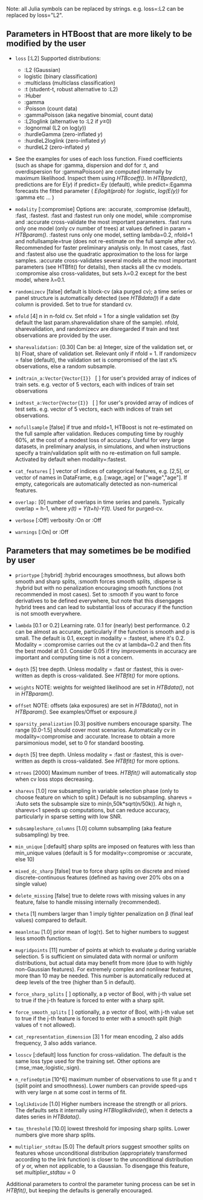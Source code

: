 
Note: all Julia symbols can be replaced by strings. e.g. loss=:L2 can be replaced by loss="L2".

## Parameters in HTBoost that are more likely to be modified by the user

- `loss`             [:L2] Supported distributions:
    - :L2 (Gaussian)
    - logistic (binary classification)
    - :multiclass (multiclass classification)
    - :t (student-t, robust alternative to :L2)
    - :Huber 
    - :gamma 
    - :Poisson (count data)
    - :gammaPoisson (aka negative binomial, count data)
    - :L2loglink (alternative to :L2 if *y*≥0)
    - :lognormal (L2 on log(*y*))
    - :hurdleGamma (zero-inflated *y*)
    - :hurdleL2loglink (zero-inflated *y*)
    - :hurdleL2 (zero-inflated *y*)

- See the examples for uses of each loss function. Fixed coefficients (such as shape for :gamma, dispersion and dof for :t, and overdispersion for :gammaPoisson) are computed internally by maximum likelihood. Inspect them using *HTBcoeff()*.
In *HTBpredict()*, predictions are for E(*y*) if predict=:Ey (default), while predict=:Egamma forecasts the fitted parameter ( *E(logit(prob)* for :logistic, *log(E(y))* for :gamma etc ... )

- `modality`         [:compromise] Options are: :accurate, :compromise (default), :fast, :fastest.
                     :fast and :fastest run only one model, while :compromise and :accurate cross-validate the most important parameters.
                     :fast runs only one model (only cv number of trees) at values defined in param = *HTBparam()*. 
                     :fastest runs only one model, setting lambda=0.2, nfold=1 and nofullsample=true (does not re-estimate on the full sample after cv).
                      Recommended for faster preliminary analysis only.
                      In most cases, :fast and :fastest also use the quadratic approximation to the loss for large samples.
                      :accurate cross-validates several models at the most important parameters (see HTBfit() for details),
                      then stacks all the cv models. :compromise also cross-validates, but sets λ=0.2 except for the best model, where λ=0.1.
                                        
- `randomizecv`       [false] default is block-cv (aka purged cv); a time series or panel structure is automatically detected (see *HTBdata()*)
                            if a date column is provided. Set to true for standard cv.

- `nfold`              [4] n in n-fold cv. Set nfold = 1 for a single validation set (by default the last param.sharevalidation share of the sample).
                            nfold, sharevalidation, and randomizecv are disregarded if train and test observations are provided by the user.

- `sharevalidation:`        [0.30] Can be: a) Integer, size of the validation set, or b) Float, share of validation set.
                            Relevant only if nfold = 1. If randomizecv = false (default), the validation set is compromised of the last x% observations, else a random subsample. 

- `indtrain_a:Vector{Vector{I}} ` [ ] for user's provided array of indices of train sets. e.g. vector of 5 vectors, each with indices of train set observations

- `indtest_a:Vector{Vector{I}} `  [ ] for user's provided array of indices of test sets. e.g. vector of 5 vectors, each with indices of train set observations. 

- `nofullsample`      [false] if true and nfold=1, HTBoost is not re-estimated on the full sample after validation.
                            Reduces computing time by roughly 60%, at the cost of a modest loss of accuracy.
                            Useful for very large datasets, in preliminary analysis, in simulations, and when instructions specify a train/validation
                            split with no re-estimation on full sample. Activated by default when modality=:fastest.     

- `cat_features`            [ ] vector of indices of categorical features, e.g. [2,5], or vector of names in DataFrame,
                            e.g. [:wage,:age] or ["wage","age"]. If empty, categoricals are automatically detected as non-numerical features.

- `overlap:`            [0] number of overlaps in time series and panels. Typically overlap = h-1, where *y(t) = Y(t+h)-Y(t)*. Used for purged-cv.

- `verbose`         [:Off] verbosity :On or :Off

- `warnings`        [:On] or :Off


## Parameters that may sometimes be be modified by user

- `priortype`               [:hybrid] :hybrid encourages smoothness, but allows both smooth and sharp splits, :smooth forces smooth splits,
                            :disperse is :hybrid but with no penalization encouraging smooth functions (not recommended in most cases).
                            Set to :smooth if you want to force derivatives to be defined everywhere, but note that this disengages hybrid trees and can lead to substantial loss of accuracy if the function is not smooth everywhere. 

- `lambda`           [0.1 or 0.2] Learning rate. 0.1 for (nearly) best performance. 0.2 can be almost as accurate, particularly if the function is smooth and p is small.
                     The default is 0.1, except in modality = :fastest, where it's 0.2. Modality = :compromise carries out the cv at lambda=0.2 and then fits the best model at 0.1.
                     Consider 0.05 if tiny improvements in accuracy are important and computing time is not a concern.

- `depth`              [5] tree depth. Unless modality = :fast or :fastest, this is over-written as depth is cross-validated. See *HTBfit()* for more options.

- `weights`                 NOTE: weights for weighted likelihood are set in *HTBdata()*, not in *HTBparam()*.
- `offset`                  NOTE: offsets (aka exposures) are set in *HTBdata()*, not in *HTBparam()*. See examples/Offset or exposure.jl     

- `sparsity_penalization`   [0.3] positive numbers encourage sparsity. The range [0.0-1.5] should cover most scenarios. 
                            Automatically cv in modality=:compromise and :accurate. Increase to obtain a more parsimonious model, set to 0 for standard boosting.

- `depth`              [5] tree depth. Unless modality = :fast or :fastest, this is over-written as depth is cross-validated. See *HTBfit()* for more options.
- `ntrees`             [2000] Maximum number of trees. *HTBfit()* will automatically stop when cv loss stops decreasing.

- `sharevs`                 [1.0] row subsampling in variable selection phase (only to choose feature on which to split.) Default is no subsampling.
                            sharevs = :Auto sets the subsample size to min(n,50k*sqrt(n/50k)).
                            At high n, sharevs<1 speeds up computations, but can reduce accuracy, particularly in sparse setting with low SNR.         

- `subsampleshare_columns`  [1.0] column subsampling (aka feature subsampling) by tree.

- `min_unique`              [:default] sharp splits are imposed on features with less than min_unique values (default is 5 for modality=:compromise or :accurate, else 10)

- `mixed_dc_sharp`          [false] true to force sharp splits on discrete and mixed discrete-continuous features (defined as having over 20% obs on a single value)

- `delete_missing`          [false] true to delete rows with missing values in any feature, false to handle missing internally (recommended).

- `theta`                   [1]  numbers larger than 1 imply tighter penalization on β (final leaf values) compared to default.

- `meanlntau`        [1.0] prior mean of log(τ). Set to higher numbers to suggest less smooth functions.        

- `mugridpoints`       [11] number of points at which to evaluate μ during variable selection. 5 is sufficient on simulated data with normal or uniform distributions, but actual data may benefit from more (due to with highly non-Gaussian features).
                            For extremely complex and nonlinear features, more than 10 may be needed. This number is automatically reduced at deep levels of the tree (higher than 5 in default).       

- `force_sharp_splits`      [ ] optionally, a p vector of Bool, with j-th value set to true if the j-th feature is forced to enter with a sharp split.

- `force_smooth_splits`     [ ] optionally, a p vector of Bool, with j-th value set to true if the j-th feature is forced to enter with a smooth split (high values of τ not allowed).

- `cat_representation_dimension`  [3] 1 for mean encoding, 2 also adds frequency, 3 also adds variance.

- `losscv`                  [:default] loss function for cross-validation. The default is the same loss type used for the training set. Other options are (:mse,:mae,:logistic,:sign).

- `n_refineOptim`      [10^6] maximum number of observations to use fit μ and τ (split point and smoothness).
                            Lower numbers can provide speed-ups with very large n at some cost in terms of fit.

- `loglikdivide`         [1.0] Higher numbers increase the strength or all priors. The defaults sets it internally using *HTBloglikdivide()*,
                            when it detects a dates series in *HTBdata()*.

- `tau_threshold`         [10.0] lowest threshold for imposing sharp splits. Lower numbers give more sharp splits.

- `multiplier_stdtau`    [5.0] The default priors suggest smoother splits on features whose unconditional distribution (appropriately transformed according to the link function) is closer to the unconditional distribution of *y* or, when not applicable, to a Gaussian. To disengage this feature, set *multiplier_stdtau* = 0

Additional parameters to control the parameter tuning process can be set in *HTBfit()*, but keeping the defaults is generally encouraged.



